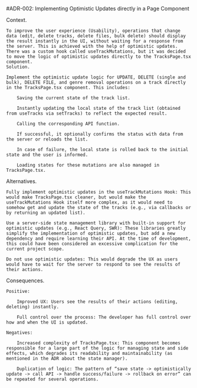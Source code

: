 #ADR-002: Implementing Optimistic Updates directly in a Page Component

Context.

    To improve the user experience (Usability), operations that change data (edit, delete tracks, delete files, bulk delete) should display the result instantly in the UI, without waiting for a response from the server. This is achieved with the help of optimistic updates. There was a custom hook called useTrackMutations, but it was decided to move the logic of optimistic updates directly to the TracksPage.tsx component.
    Solution.

    Implement the optimistic update logic for UPDATE, DELETE (single and bulk), DELETE FILE, and genre removal operations on a track directly in the TracksPage.tsx component. This includes:

        Saving the current state of the track list.

        Instantly updating the local state of the track list (obtained from useTracks via setTracks) to reflect the expected result.

        Calling the corresponding API function.

        If successful, it optionally confirms the status with data from the server or reloads the list.

        In case of failure, the local state is rolled back to the initial state and the user is informed.

        Loading states for these mutations are also managed in TracksPage.tsx.

Alternatives.

    Fully implement optimistic updates in the useTrackMutations Hook: This would make TracksPage.tsx cleaner, but would make the useTrackMutations Hook itself more complex, as it would need to somehow get and update the state of the tracks (e.g., via callbacks or by returning an updated list).

    Use a server-side state management library with built-in support for optimistic updates (e.g., React Query, SWR): These libraries greatly simplify the implementation of optimistic updates, but add a new dependency and require learning their API. At the time of development, this could have been considered an excessive complication for the current project scope.

    Do not use optimistic updates: This would degrade the UX as users would have to wait for the server to respond to see the results of their actions.

Consequences.

    Positive:

        Improved UX: Users see the results of their actions (editing, deleting) instantly.

        Full control over the process: The developer has full control over how and when the UI is updated.

    Negatives:

        Increased complexity of TracksPage.tsx: This component becomes responsible for a large part of the logic for managing state and side effects, which degrades its readability and maintainability (as mentioned in the ADR about the state manager).

        Duplication of logic: The pattern of “save state -> optimistically update -> call API -> handle success/failure -> rollback on error” can be repeated for several operations.